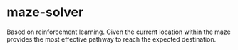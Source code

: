 # maze-solver
Based on reinforcement learning.
Given the current location within the maze provides the most effective pathway to reach the expected destination.
